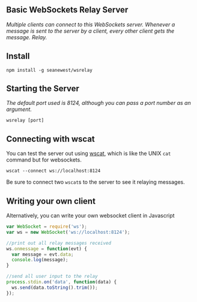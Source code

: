 ## Basic WebSockets Relay Server

*Multiple clients can connect to this WebSockets server. Whenever a message is sent to the server by a client, every other client gets the message. Relay.*

## Install
```
npm install -g seanewest/wsrelay
```

## Starting the Server
*The default port used is 8124, although you can pass a port number as an argument.*
```
wsrelay [port]
```

## Connecting with wscat
You can test the server out using [wscat](https://www.npmjs.org/package/wscat), which is like the UNIX ```cat``` command but for websockets.

```
wscat --connect ws://localhost:8124
```

Be sure to connect two ```wscat```s to the server to see it relaying messages.

## Writing your own client
Alternatively, you can write your own websocket client in Javascript
```js
var WebSocket = require('ws');
var ws = new WebSocket('ws://localhost:8124');

//print out all relay messages received
ws.onmessage = function(evt) {
  var message = evt.data;
  console.log(message);
}

//send all user input to the relay
process.stdin.on('data', function(data) {
  ws.send(data.toString().trim());
});
```
